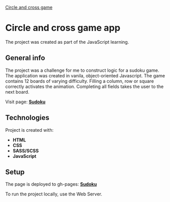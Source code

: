 

[Circle and cross game](https://grzegorzwirtek.github.io/circle-and-cross-game/)

# Circle and cross game app

The project was created as part of the JavaScript learning. 

## General info

The project was a challenge for me to construct logic for a sudoku game. The application was created in vanila, object-oriented Javascript. The game contains 12 boards of varying difficulty. Filling a column, row or square correctly activates the animation. Completing all fields takes the user to the next board.

Visit page: **[Sudoku](https://grzegorzwirtek.github.io/sudoku/)**

## Technologies

Project is created with:

- **HTML**
- **CSS**
- **SASS/SCSS**
- **JavaScript**

## Setup

The page is deployed to gh-pages: **[Sudoku](https://grzegorzwirtek.github.io/sudoku/)**

To run the project locally, use the Web Server.
